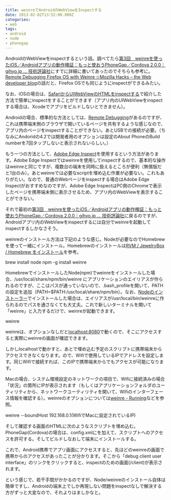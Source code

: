 ```yaml
---
title: weinreでAndroidのWebViewをInspectする
date: 2013-02-02T13:52:00.000Z
categories:
- web
tags:
- android
- node
- phonegap
---
```

AndroidのWebViewをinspectするという話。調べてたら[第3回　weinreを使ったiOS／Androidアプリの動作検証：もっと使おうPhoneGap／Cordova 2.0.0｜gihyo.jp ... 技術評論社](http://gihyo.jp/dev/serial/01/phonegap2/0003)にすでに詳細に書いてあったのでそちらも参考に。[Remote Debugging Firefox OS with Weinre ✩Mozilla Hacks – the Web developer blog](https://hacks.mozilla.org/2013/01/remote-debugging-firefox-os-with-weinre/)の話だと、Firefox OSでも同じようにinspectができるみたい。

<!-- more -->

なお、iOSの場合は、[SafariからUIWebViewのHTMLをinspectする](http://memolog.org/2012/11/inspect_uiwebview_with_safari.php)で紹介した方法で簡単にinspectをすることができます（アプリ内のUIWebViewをinspectする場合は、Xcodeでアプリをビルドしないとできません）。

Androidの場合、標準的な方法としては、[Remote Debugging](https://developers.google.com/chrome-developer-tools/docs/remote-debugging)があるのですが、これは携帯端末側のブラウザで開いているページを共有するような感じなので、アプリ内のページをinspectすることができない。あとUSBでの接続が必要。（ちなみにAndoridの4.2では開発者用のオプションは設定のAbout PhoneのBuild numberを7回タップしないと表示されないらしい。）

もう一つの方法として、[Adobe Edge Inspect](http://html.adobe.com/jp/edge/inspect/)を使用するという方法があります。Adobe Edge Inspectではweinreを使用してinspectするので、基本的な操作はweinreと同じですが、複数台の端末を同時に扱えるところが便利（無償版だと1台のみ）。あとweinreでは必要なscriptを埋め込む作業が必要ない。これもありがたい。なので、普通のWebページをinspectする場合はAdobe Edge Inspectがおすすめなのですが、Adobe Edge InspectはPC側のChromeで表示したページを携帯端末側に表示させるため、アプリ内のWebViewを表示することができない。

それで最初の[第3回　weinreを使ったiOS／Androidアプリの動作検証：もっと使おうPhoneGap／Cordova 2.0.0｜gihyo.jp ... 技術評論社](http://gihyo.jp/dev/serial/01/phonegap2/0003)に戻るのですが、Androidアプリ内のWebViewをinspectするには自分でweinreを起動してinspectするしかなさそう。

weinreのインストール方法は下記のような感じ。Nodeが必要なのでHomebrewを使って一緒にインストール。Homebrewのインストールは[RVM / JewelryBox / Homebrew をインストール](http://memolog.org/2012/09/rvm_jewelrybox_homebrew.php)を参考。

brew install node
npm -g install weinre

HomebrewでインストールしたNode(npm)でweinreをインストールした場合、/usr/local/share/npm/bin/weinre にアプリケーションのエイリアスが作られるのですが、ここはパスが通っていないので、.bash_profileを開いて、PATHの設定を追加（PATH=$PATH:/usr/local/share/npm/bin）。なお、[Nodeのインストーラー](http://nodejs.org/download/)でインストールした場合は、エイリアスが/usr/local/bin/weinreに作られるのでパスを通さなくても大丈夫。これで新しいターミナルを開いて「weinre」と入力するだけで、weinreが起動できます。

weinre

weinreは、オプションなしだと[localhost:8080](http://localhost:8080/)で動くので、そこにアクセスすると実際にweinreの画面が確認できます。

しかしlocalhostで動かすと、あとで埋め込む予定のスクリプトに携帯端末からアクセスできなくなります。ので、Wifiで使用しているIPでアドレスを設定します。同じWifiで接続すれば、このIPで携帯端末からでもアクセスが可能になります。

Macの場合、システム環境設定のネットワークの項目で、Wifiに接続済みの場合「状況」の箇所にIPが表示されます（もしくはアプリケーションフォルダのユーティリティから、ネットワークユーティリティを開いて、Wifiのインターフェース情報を確認する）。weinreのオプションについては[weinre - Running](http://people.apache.org/~pmuellr/weinre/docs/latest/Running.html)などを参照。

weinre --boundHost 192.168.0.1(WifiでMacに設定されているIP)

そして確認する画面のHTMLに次のようなスクリプトを埋め込む。PhoneGap(Cordova)の場合は、config.xmlに<access origin="192.168.0.1" />を加えて、スクリプトへのアクセスを許可する。そしてビルドしなおして端末にインストールする。

<script src="http://192.168.0.1:8080/target/target-script-min.js"></script>

これで、Android携帯でアプリ画面にアクセスすると、先ほどのweinreの画面で携帯からのアクセスがあったことが分かります。そこから「debug client user interface」のリンクをクリックすると、inspectのための画面(/client)が表示されます。

という感じで、若干手間がかかるのですが、Node/weinreのインストール自体は簡単ですし、Androidの端末上でしか再現しない問題をinspectなしで解決する方がずっと大変なので、それよりはましかなと。
